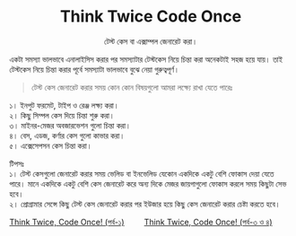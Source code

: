 <h1 align="center">Think Twice Code Once</h1>
<p align="center">টেস্ট কেস বা এক্সাম্পল জেনারেট করা।</p>

<p>
একটা সমস্যা ভালভাবে এনালাইসিস করার পর সমস্যাটার টেস্টকেস নিয়ে চিন্তা করা অনেকটাই সহজ হয়ে যায়। তাই টেস্টকেস নিয়ে চিন্তা করার পূর্বে সমস্যাটা ভালভাবে বুঝে নেয়া গুরুত্বপূর্ণ।

>টেস্ট কেস জেনারেট করার সময় কোন কোন বিষয়গুলো আমরা লক্ষ্যে রাখা যেতে পারেঃ

১। ইনপুট ফরমেট, টাইপ ও রেঞ্জ লক্ষ্য করা।</br>
২। কিছু সিম্পল কেস দিয়ে চিন্তা শুরু করা।</br>
৩। মাইনর-মেজর অবজারভেশন গুলো চিন্তা করা।</br>
৪। বেস, এডজ, কর্ণার কেস গুলো কাভার করা।</br>
৫। এক্সেসেপসন কেস চিন্তা করা।</br>

টিপসঃ</br> 
১। টেস্ট কেসগুলো জেনারেট করার সময় ভেলিড বা ইনভেলিড যেকোন একদিকে একটু বেশি ফোকাস দেয়া যেতে পারে। মানে একদিকে একটু বেশি কেস জেনারেট করে অন্য দিকে মেজর জায়গাগুলো ফোকাস করলে সময় কিছুটা সেভ হবে।</br>
২। প্রোগ্রামার সেন্সে কিছু টেস্ট কেস জেনারেট করার পর ইউজার হয়ে কিছু কেস জেনারেট করার চেষ্টা করতে হবে।
</p>

[Think Twice, Code Once! (পর্ব-১)](STEP_ONE.md)&nbsp;&nbsp;&nbsp;&nbsp;&nbsp;&nbsp;&nbsp;&nbsp;&nbsp;[Think Twice, Code Once! (পর্ব-৩ ও ৪)](STEP_THREE_FOUR.md)



